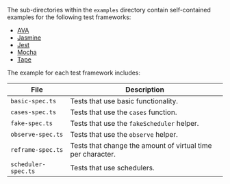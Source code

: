 The sub-directories within the `examples` directory contain self-contained examples for the following test frameworks:

* [AVA](./ava)
* [Jasmine](./jasmine)
* [Jest](./jest)
* [Mocha](./mocha)
* [Tape](./tape)

The example for each test framework includes:

| File | Description |
| --- | --- |
| `basic-spec.ts` | Tests that use basic functionality. |
| `cases-spec.ts` | Tests that use the `cases` function. |
| `fake-spec.ts` | Tests that use the `fakeScheduler` helper. |
| `observe-spec.ts` | Tests that use the `observe` helper. |
| `reframe-spec.ts` | Tests that change the amount of virtual time per character. |
| `scheduler-spec.ts` | Tests that use schedulers. |

